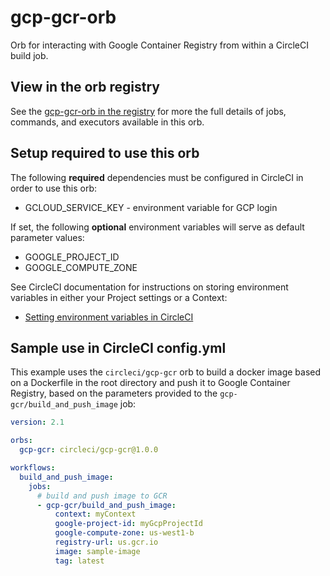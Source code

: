 # gcp-gcr-orb
Orb for interacting with Google Container Registry from within a CircleCI
build job.

## View in the orb registry
See the [gcp-gcr-orb in the registry](https://circleci.com/orbs/registry/orb/circleci/gcp-gcr)
for more the full details of jobs, commands, and executors available in this
orb.

## Setup required to use this orb
The following **required** dependencies must be configured in CircleCI in order to
use this orb:
* GCLOUD_SERVICE_KEY - environment variable for GCP login

If set, the following **optional** environment variables will serve as default 
parameter values:
* GOOGLE_PROJECT_ID
* GOOGLE_COMPUTE_ZONE

See CircleCI documentation for instructions on storing environment variables
in either your Project settings or a Context:
* [Setting environment variables in CircleCI](https://circleci.com/docs/2.0/env-vars)

## Sample use in CircleCI config.yml
This example uses the `circleci/gcp-gcr` orb to build a docker image based on 
a Dockerfile in the root directory and push it to Google Container Registry,
based on the parameters provided to the `gcp-gcr/build_and_push_image` job:

```yaml
version: 2.1

orbs:
  gcp-gcr: circleci/gcp-gcr@1.0.0

workflows:
  build_and_push_image:
    jobs:
      # build and push image to GCR
      - gcp-gcr/build_and_push_image:
          context: myContext
          google-project-id: myGcpProjectId
          google-compute-zone: us-west1-b
          registry-url: us.gcr.io
          image: sample-image
          tag: latest
```
